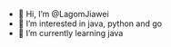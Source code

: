 - 👋 Hi, I’m @LagomJiawei
- 👀 I’m interested in java, python and go
- 🌱 I’m currently learning java

<!---
LagomJiawei/LagomJiawei is a ✨ special ✨ repository because its `README.md` (this file) appears on your GitHub profile.
You can click the Preview link to take a look at your changes.
--->
